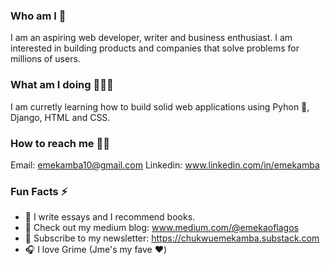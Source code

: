 ### Who am I 👀

I am an aspiring web developer, writer and business enthusiast. I am interested in building products and companies that solve problems for millions of users.

### What am I doing 👨🏾‍💻

I am curretly learning how to build solid web applications using Pyhon 🐍, Django, HTML and CSS. 


### How to reach me 🧞‍♂️

Email: emekamba10@gmail.com
Linkedin: www.linkedin.com/in/emekamba


### Fun Facts ⚡️

- 📝 I write essays and I recommend books.
- 📖 Check out my medium blog: www.medium.com/@emekaoflagos
- 📩 Subscribe to my newsletter: https://chukwuemekamba.substack.com 
- 🎧 I love Grime (Jme's my fave ❤️)



<!--
**Chukwuemeka-Mba/Chukwuemeka-Mba** is a ✨ _special_ ✨ repository because its `README.md` (this file) appears on your GitHub profile.

Here are some ideas to get you started:

- 🔭 I’m currently working on ...
- 🌱 I’m currently learning ...
- 👯 I’m looking to collaborate on ...
- 🤔 I’m looking for help with ...
- 💬 Ask me about ...
- 📫 How to reach me: ...
- 😄 Pronouns: ...
- ⚡ Fun fact: ...
-->
